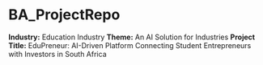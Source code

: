 # BA_ProjectRepo

**Industry:** Education Industry
**Theme:** An AI Solution for Industries
**Project Title:** EduPreneur: AI-Driven Platform Connecting Student Entrepreneurs with Investors in South Africa



